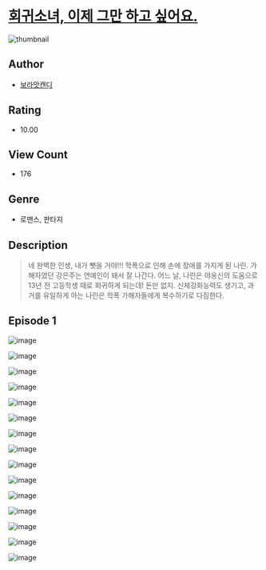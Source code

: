 # [회귀소녀, 이제 그만 하고 싶어요.](https://comic.naver.com/challenge/list?titleId=809985)
![thumbnail](https://image-comic.pstatic.net/user_contents_data/challenge_comic/2023/05/23/366750/upload_7148731275622704691_480x623.jpeg)

## Author
- [보라맛캔디](https://comic.naver.com/artistTitle?id=366750)

## Rating
- 10.00

## View Count
- 176

## Genre
- 로맨스, 판타지

## Description
> 네 완벽한 인생, 내가 뺏을 거야!!! 학폭으로 인해 손에 장애를 가지게 된 나린. 가해자였던 강은주는 연예인이 돼서 잘 나간다. 어느 날, 나린은 야옹신의 도움으로 13년 전 고등학생 때로 회귀하게 되는데! 돈만 없지. 신체강화능력도 생기고, 과거를 유일하게 아는 나린은 학폭 가해자들에게 복수하기로 다짐한다.


## Episode 1
![image](https://image-comic.pstatic.net/user_contents_data/challenge_comic/2023/05/23/366750/upload_3762586193433409586.jpeg)

![image](https://image-comic.pstatic.net/user_contents_data/challenge_comic/2023/05/23/366750/upload_7364851272537617208.jpeg)

![image](https://image-comic.pstatic.net/user_contents_data/challenge_comic/2023/05/23/366750/upload_3487254394345436260.jpeg)

![image](https://image-comic.pstatic.net/user_contents_data/challenge_comic/2023/05/23/366750/upload_7147547089489377123.jpeg)

![image](https://image-comic.pstatic.net/user_contents_data/challenge_comic/2023/05/23/366750/upload_3905009215800043062.jpeg)

![image](https://image-comic.pstatic.net/user_contents_data/challenge_comic/2023/05/23/366750/upload_7363778150011331634.jpeg)

![image](https://image-comic.pstatic.net/user_contents_data/challenge_comic/2023/05/23/366750/upload_7090182277903497011.jpeg)

![image](https://image-comic.pstatic.net/user_contents_data/challenge_comic/2023/05/23/366750/upload_3774351178991756083.jpeg)

![image](https://image-comic.pstatic.net/user_contents_data/challenge_comic/2023/05/23/366750/upload_3976787757286974000.jpeg)

![image](https://image-comic.pstatic.net/user_contents_data/challenge_comic/2023/05/23/366750/upload_7003999262248087601.jpeg)

![image](https://image-comic.pstatic.net/user_contents_data/challenge_comic/2023/05/23/366750/upload_7004002745497237094.jpeg)

![image](https://image-comic.pstatic.net/user_contents_data/challenge_comic/2023/05/23/366750/upload_3691037883712682039.jpeg)

![image](https://image-comic.pstatic.net/user_contents_data/challenge_comic/2023/05/23/366750/upload_7220455915188925751.jpeg)

![image](https://image-comic.pstatic.net/user_contents_data/challenge_comic/2023/05/23/366750/upload_4063991119685431858.jpeg)

![image](https://image-comic.pstatic.net/user_contents_data/challenge_comic/2023/05/23/366750/upload_7017225480922673204.jpeg)
